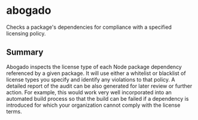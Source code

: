 # abogado
Checks a package's dependencies for compliance with a specified licensing policy.

## Summary
Abogado inspects the license type of each Node package dependency referenced by a given package.  It will use either a whitelist or blacklist of license types you specify and identify any violations to that policy.  A detailed report of the audit can be also generated for later review or further action.
For example, this would work very well incorporated into an automated build process so that the build can be failed if a dependency is introduced for which your organization cannot comply with the license terms.
